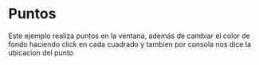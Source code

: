 # Puntos
 
Este ejemplo realiza puntos en la ventana, además de cambiar el color de fondo haciendo click en cada cuadrado y tambien por consola nos dice la ubicacion del punto
